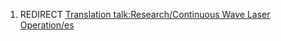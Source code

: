 1.  REDIRECT [Translation talk:Research/Continuous Wave Laser
    Operation/es](Translation_talk:Research/Continuous_Wave_Laser_Operation/es "wikilink")